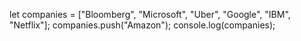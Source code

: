 let companies = ["Bloomberg", "Microsoft", "Uber", "Google", "IBM", "Netflix"];
companies.push("Amazon");
console.log(companies);
